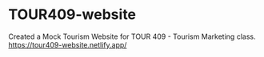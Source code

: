 # TOUR409-website
Created a Mock Tourism Website for TOUR 409 - Tourism Marketing class.
https://tour409-website.netlify.app/
